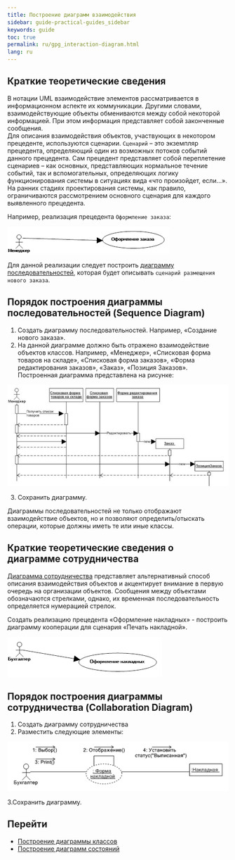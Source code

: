 ```yaml
---
title: Построение диаграмм взаимодействия
sidebar: guide-practical-guides_sidebar
keywords: guide
toc: true
permalink: ru/gpg_interaction-diagram.html
lang: ru
---
```


## Краткие теоретические сведения

В нотации UML взаимодействие элементов рассматривается в информационном аспекте их коммуникации. Другими словами, взаимодействующие объекты обмениваются между собой некоторой информацией. При этом информация представляет собой законченные сообщения.  
Для описания взаимодействия объектов, участвующих в некотором прецеденте, используются сценарии. `Сценарий` – это экземпляр прецедента, определяющий один из возможных потоков событий данного прецедента. Сам прецедент представляет собой переплетение сценариев – как основных, представляющих нормальное течение событий, так и вспомогательных, определяющих логику функционирования системы в ситуациях вида «что произойдет, если…». На ранних стадиях проектирования системы, как правило, ограничиваются рассмотрением основного сценария для каждого выявленного прецедента.

Например, реализация прецедента `Оформление заказа`:

![](/images/pages/guides/flexberry-designer/precedent.png)
 
Для данной реализации следует построить [диаграмму последовательностей](fd_sequence-diagram.html), которая будет описывать `сценарий размещения нового заказа`.

## Порядок построения диаграммы последовательностей (Sequence Diagram)

1.	Создать диаграмму последовательностей. Например, «Создание нового заказа».
2.	На данной диаграмме должно быть отражено взаимодействие объектов классов. Например, «Менеджер», «Списковая форма товаров на складе», «Списковая форма заказов», «Форма редактирования заказов», «Заказ», «Позиция Заказов». Построенная диаграмма представлена на рисунке:

![](/images/pages/guides/flexberry-designer/sequence-diagram.jpg)
 
3.	Сохранить диаграмму.

Диаграммы последовательностей не только отображают взаимодействие объектов, но и позволяют определить/отыскать операции, которые должны иметь те или иные классы.

## Краткие теоретические сведения о диаграмме сотрудничества

[Диаграмма сотрудничества](fd_collaboration-diagram.html) представляет альтернативный способ описания взаимодействия объектов и акцентирует внимание в первую очередь на организации объектов. Сообщения между объектами обозначаются стрелками, однако, их временная последовательность определяется нумерацией стрелок.

Создать реализацию прецедента «Оформление накладных» - построить диаграмму кооперации для сценария «Печать накладной».

![](/images/pages/guides/flexberry-designer/precedent1.png)
 
## Порядок построения диаграммы сотрудничества (Collaboration Diagram)

1.	Создать диаграмму сотрудничества
2.	Разместить следующие элементы:

![](/images/pages/guides/flexberry-designer/collaboration-diagram.png)
 
3.Сохранить диаграмму.

## Перейти

* [Построение диаграммы классов](gpg_class-diagram.html) <i class="fa fa-arrow-left" aria-hidden="true"></i>
* [Построение диаграмм состояний](gpg_statechart-diagram.html) <i class="fa fa-arrow-right" aria-hidden="true"></i>
